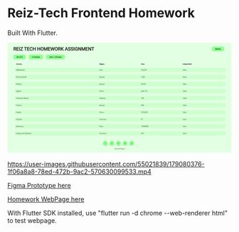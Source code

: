 # Reiz-Tech Frontend Homework
Built With Flutter.

![alt text](https://github.com/jolistic/Reiz-Tech-Front-end-HW/blob/main/FrontEndSS.png?raw=true)


https://user-images.githubusercontent.com/55021839/179080376-1f06a8a8-78ed-472b-9ac2-570630099533.mp4

[Figma Prototype here](https://www.figma.com/proto/hcl3iQ80KAOoYX6Nd6TEn2/ReizTech-Homework-Assignment?page-id=0%3A1&node-id=2%3A35&viewport=-625%2C469%2C0.62&scaling=contain&starting-point-node-id=2%3A35)  

[Homework WebPage here](https://www.reiz-tech-homework.web.app)

With Flutter SDK installed, use "flutter run -d chrome --web-renderer html" to test webpage.
